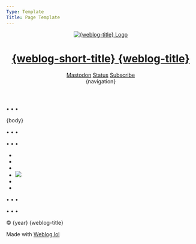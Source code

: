 ```yaml
---
Type: Template
Title: Page Template
---
```


<!DOCTYPE html>
<html lang="en">
<!-- Page Template -->
<!-- GitHub file path: 
  configuration/page-template.md -->
<!-- HEAD -->
<head>

<!-- METADATA -->
<meta charset="UTF-8">
<meta name="viewport" content="width=device-width, initial-scale=1">
<title>{weblog-title}{separator}{post-title}</title>
<meta name="description" content="{weblog-description}">
<meta name="author" content="{author}">
    
<!-- OpenGraph METADATA -->
<meta property="og:title" content="{weblog-title}">
<meta property="og:description" content="{weblog-description}">
<meta property="og:type" content="article">
<meta property="og:url" content="{permalink}">
<meta property="og:image" content="https://profiles.cache.lol/luxury-format/picture.png">

<!-- FEDIVERSE (Mastodon) -->
<meta name="fediverse:creator" content="@luxury_format@social.lol">
<link rel="me" href="https://social.lol/@luxury_format">
    
<!-- FEEDS -->
<link rel="alternate" type="application/atom+xml" title="{weblog-title} Atom Feed" href="{atom-url}">
<link rel="alternate" type="application/rss+xml" title="{weblog-title} RSS Feed" href="{rss-url}">
<link rel="alternate" type="application/json" title="{weblog-title} JSON Feed" href="{json-url}">
    
<!-- BLOGROLL -->
<!-- <link rel="blogroll" type="text/xml" href="/blogroll/opml.xml" title="{weblog-title} blogroll"> -->
    
<!-- ICONS -->
<link rel='icon' href='https://luxury-format.omg.lol/favicon.ico'>
    
<!-- APPLE-TOUCH-ICON.PNG -->
<link rel="apple-touch-icon" href="https://profiles.cache.lol/luxury-format/picture.png">
<meta name="apple-mobile-web-app-title" content="{weblog-short-title}">
<meta name="apple-mobile-web-app-capable" content="yes">
    
<!-- SITE.WEBMANIFEST -->
<link rel="manifest" href="/site.webmanifest">

<!-- COLOR SCHEME -->
<meta name="color-scheme" content="light dark">

<!-- THEME COLOR -->
<meta name="theme-color" content="#FFFFFF" media="(prefers-color-scheme: light)">
<meta name="theme-color" content="#000000" media="(prefers-color-scheme: dark)">

<!-- /style.css -->
<link rel="stylesheet" href="/css/style.css">
</head>

<!-- BODY -->
<body>

<!-- HEADER -->
<header id="top">

<div class="header-top-row">
<div class="logo-title">
<a href="/">
<img src="https://profiles.cache.lol/luxury-format/picture.png" alt="{weblog-title} Logo">
<h1 class="weblog-title">
<span class="short">{weblog-short-title}</span>
<span class="long">{weblog-title}</span>
</h1>
</a>
</div>

<div class="header-icons">
<a href="https://social.lol/@luxury_format"><i class="fa-brands fa-mastodon"></i><span>Mastodon</span></a>
<a href="https://luxury-format.weblog.lol/status"><i class="fa-solid fa-face-grin"></i><span>Status</span></a>
<a href="https://luxury-format.weblog.lol/subscribe"><i class="fa-solid fa-rss"></i><span>Subscribe</span></a>
</div>

</div>
      
<!-- NAVIGATION-->
<div class="weblog-navigation">
{navigation}
</div>

</header>

<!-- MAIN -->
<main class="no-title-link">

<span class="divider">&bull; &bull; &bull;</span>

{body}

<span class="divider">&bull; &bull; &bull;</span>
      
</main>

<!-- FOOTER -->
<footer>

<span class="divider">&bull; &bull; &bull;</span>

<ul class="socials">
<li><a rel="me" href="https://social.lol/@luxury_format"><i class="fa-brands fa-mastodon"></i></a></li>
<li><a rel="me" href="https://bsky.app/profile/luxury-format.bsky.social"><i class="fa-brands fa-bluesky"></i></a></li>
<li><a rel="me" href="https://discordapp.com/users/434798061370474526"><i class="fa-brands fa-discord"></i></a></li>
<li><a rel="me" href="https://luxury-format.omg.lol"><img class="prami" src="https://cdn.cache.lol/img/prami.svg"></a></li>
<li><a rel="me" href="https://github.com/luxury-format"><i class="fa-brands fa-github"></i></a></li>
<li><a href="#top"><i class="fa-solid fa-circle-up"></i></a></li>
</ul>

<span class="divider">&bull; &bull; &bull;</span>
      
<!-- STATUSLOG -->
<script src="https://status.lol/luxury-format.js?time&link&fluent&pretty"></script>
      
<span class="divider">&bull; &bull; &bull;</span>
      
<p>&copy; {year} {weblog-title}</p>

<p class="footer-weblog-p">Made with <a href="https://home.omg.lol/referred-by/luxury-format"><span class="logotype">Weblog<span class="logotype dot">.</span>lol</span></a></p>

</footer>
</body>
</html>